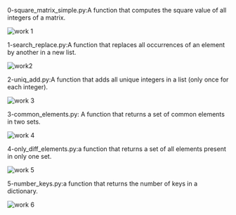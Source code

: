 0-square_matrix_simple.py:A function that computes the square value of all integers of a matrix.

![work 1](https://user-images.githubusercontent.com/68068538/133388277-c0ca7103-3a41-4dc2-8ed2-1e7b4532d23c.png)

1-search_replace.py:A function that replaces all occurrences of an element by another in a new list.

![work2](https://user-images.githubusercontent.com/68068538/133400283-94148e48-d990-468f-9463-07a0050bed4c.png)

2-uniq_add.py:A function that adds all unique integers in a list (only once for each integer).

![work 3](https://user-images.githubusercontent.com/68068538/133403191-3aa85d8d-2485-455f-947a-bf931fd99701.png)

3-common_elements.py: A function that returns a set of common elements in two sets.

![work 4](https://user-images.githubusercontent.com/68068538/133411021-5467804f-2a56-48ff-a7ee-17f0d61f7b61.png)

4-only_diff_elements.py:a function that returns a set of all elements present in only one set.

![work 5](https://user-images.githubusercontent.com/68068538/133411857-9bc16be3-5c83-488e-bccd-78c9d0fad520.png)

5-number_keys.py:a function that returns the number of keys in a dictionary.

![work 6](https://user-images.githubusercontent.com/68068538/133412436-4292415b-a7a3-4c71-a3df-82e858f7151e.png)


